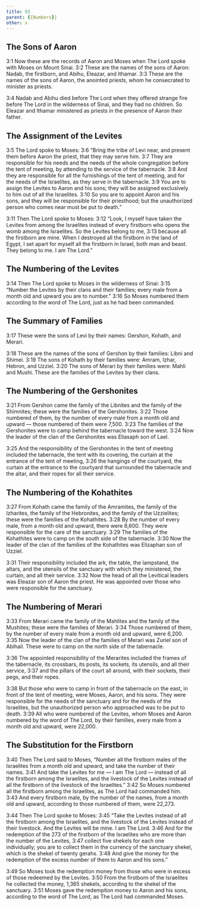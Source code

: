 ```yaml
---
title: 03
parent: {{Numbers}}
other: x
---
```



## The Sons of Aaron

<a name="3:1">3:1</a> Now these are the records of Aaron and Moses when The Lord spoke with Moses on Mount Sinai. <a name="3:2">3:2</a> These are the names of the sons of Aaron: Nadab, the firstborn, and Abihu, Eleazar, and Ithamar. <a name="3:3">3:3</a> These are the names of the sons of Aaron, the anointed priests, whom he consecrated to minister as priests.

<a name="3:4">3:4</a> Nadab and Abihu died before The Lord when they offered strange fire before The Lord in the wilderness of Sinai, and they had no children. So Eleazar and Ithamar ministered as priests in the presence of Aaron their father.

## The Assignment of the Levites

<a name="3:5">3:5</a> The Lord spoke to Moses: <a name="3:6">3:6</a> “Bring the tribe of Levi near, and present them before Aaron the priest, that they may serve him. <a name="3:7">3:7</a> They are responsible for his needs and the needs of the whole congregation before the tent of meeting, by attending to the service of the tabernacle. <a name="3:8">3:8</a> And they are responsible for all the furnishings of the tent of meeting, and for the needs of the Israelites, as they serve in the tabernacle. <a name="3:9">3:9</a> You are to assign the Levites to Aaron and his sons; they will be assigned exclusively to him out of all the Israelites. <a name="3:10">3:10</a> So you are to appoint Aaron and his sons, and they will be responsible for their priesthood; but the unauthorized person who comes near must be put to death.”

<a name="3:11">3:11</a> Then The Lord spoke to Moses: <a name="3:12">3:12</a> “Look, I myself have taken the Levites from among the Israelites instead of every firstborn who opens the womb among the Israelites. So the Levites belong to me, <a name="3:13">3:13</a> because all the firstborn are mine. When I destroyed all the firstborn in the land of Egypt, I set apart for myself all the firstborn in Israel, both man and beast. They belong to me. I am The Lord.”

## The Numbering of the Levites

<a name="3:14">3:14</a> Then The Lord spoke to Moses in the wilderness of Sinai: <a name="3:15">3:15</a> “Number the Levites by their clans and their families; every male from a month old and upward you are to number.” <a name="3:16">3:16</a> So Moses numbered them according to the word of The Lord, just as he had been commanded.

## The Summary of Families

<a name="3:17">3:17</a> These were the sons of Levi by their names: Gershon, Kohath, and Merari.

<a name="3:18">3:18</a> These are the names of the sons of Gershon by their families: Libni and Shimei. <a name="3:19">3:19</a> The sons of Kohath by their families were: Amram, Izhar, Hebron, and Uzziel. <a name="3:20">3:20</a> The sons of Merari by their families were: Mahli and Mushi. These are the families of the Levites by their clans.

## The Numbering of the Gershonites

<a name="3:21">3:21</a> From Gershon came the family of the Libnites and the family of the Shimnites; these were the families of the Gershonites. <a name="3:22">3:22</a> Those numbered of them, by the number of every male from a month old and upward — those numbered of them were 7,500. <a name="3:23">3:23</a> The families of the Gershonites were to camp behind the tabernacle toward the west. <a name="3:24">3:24</a> Now the leader of the clan of the Gershonites was Eliasaph son of Lael.

<a name="3:25">3:25</a> And the responsibility of the Gershonites in the tent of meeting included the tabernacle, the tent with its covering, the curtain at the entrance of the tent of meeting, <a name="3:26">3:26</a> the hangings of the courtyard, the curtain at the entrance to the courtyard that surrounded the tabernacle and the altar, and their ropes for all their service.

## The Numbering of the Kohathites

<a name="3:27">3:27</a> From Kohath came the family of the Amramites, the family of the Izharites, the family of the Hebronites, and the family of the Uzzielites; these were the families of the Kohathites. <a name="3:28">3:28</a> By the number of every male, from a month old and upward, there were 8,600. They were responsible for the care of the sanctuary. <a name="3:29">3:29</a> The families of the Kohathites were to camp on the south side of the tabernacle. <a name="3:30">3:30</a> Now the leader of the clan of the families of the Kohathites was Elizaphan son of Uzziel.

<a name="3:31">3:31</a> Their responsibility included the ark, the table, the lampstand, the altars, and the utensils of the sanctuary with which they ministered, the curtain, and all their service. <a name="3:32">3:32</a> Now the head of all the Levitical leaders was Eleazar son of Aaron the priest. He was appointed over those who were responsible for the sanctuary.

## The Numbering of Merari

<a name="3:33">3:33</a> From Merari came the family of the Mahlites and the family of the Mushites; these were the families of Merari. <a name="3:34">3:34</a> Those numbered of them, by the number of every male from a month old and upward, were 6,200. <a name="3:35">3:35</a> Now the leader of the clan of the families of Merari was Zuriel son of Abihail. These were to camp on the north side of the tabernacle.

<a name="3:36">3:36</a> The appointed responsibility of the Merarites included the frames of the tabernacle, its crossbars, its posts, its sockets, its utensils, and all their service, <a name="3:37">3:37</a> and the pillars of the court all around, with their sockets, their pegs, and their ropes.

<a name="3:38">3:38</a> But those who were to camp in front of the tabernacle on the east, in front of the tent of meeting, were Moses, Aaron, and his sons. They were responsible for the needs of the sanctuary and for the needs of the Israelites, but the unauthorized person who approached was to be put to death. <a name="3:39">3:39</a> All who were numbered of the Levites, whom Moses and Aaron numbered by the word of The Lord, by their families, every male from a month old and upward, were 22,000.

## The Substitution for the Firstborn

<a name="3:40">3:40</a> Then The Lord said to Moses, “Number all the firstborn males of the Israelites from a month old and upward, and take the number of their names. <a name="3:41">3:41</a> And take the Levites for me — I am The Lord — instead of all the firstborn among the Israelites, and the livestock of the Levites instead of all the firstborn of the livestock of the Israelites.” <a name="3:42">3:42</a> So Moses numbered all the firstborn among the Israelites, as The Lord had commanded him. <a name="3:43">3:43</a> And every firstborn male, by the number of the names, from a month old and upward, according to those numbered of them, were 22,273.

<a name="3:44">3:44</a> Then The Lord spoke to Moses: <a name="3:45">3:45</a> “Take the Levites instead of all the firstborn among the Israelites, and the livestock of the Levites instead of their livestock. And the Levites will be mine. I am The Lord. <a name="3:46">3:46</a> And for the redemption of the 273 of the firstborn of the Israelites who are more than the number of the Levites, <a name="3:47">3:47</a> collect five shekels for each one individually; you are to collect them in the currency of the sanctuary shekel, which is the shekel of twenty gerahs. <a name="3:48">3:48</a> And give the money for the redemption of the excess number of them to Aaron and his sons.”

<a name="3:49">3:49</a> So Moses took the redemption money from those who were in excess of those redeemed by the Levites. <a name="3:50">3:50</a> From the firstborn of the Israelites he collected the money, 1,365 shekels, according to the shekel of the sanctuary. <a name="3:51">3:51</a> Moses gave the redemption money to Aaron and his sons, according to the word of The Lord, as The Lord had commanded Moses.

